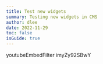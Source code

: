 ```yaml
---
title: Test new widgets
summary: Testing new widgets in CMS
author: dlee
date: 2022-11-29
toc: false
isGuide: true
---
```

youtubeEmbedFilter imyZy92SBwY <iframe style="display: none;" width="560" height="315" src="https://www.youtube-nocookie.com/embed/imyZy92SBwY" title="imyZy92SBwY" frameborder="0" allow="accelerometer; autoplay; clipboard-write; encrypted-media; gyroscope; picture-in-picture" allowfullscreen></iframe>